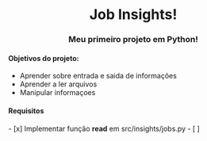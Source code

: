 
<h1 align="center">Job Insights!</h1>

<h3 align="center"> Meu primeiro projeto em Python! </h3>

<h4> Objetivos do projeto: </h4>
    <ul> 
        <li> Aprender sobre entrada e saida de informações  </li>
        <li> Aprender a ler arquivos </li>
        <li> Manipular informaçoes </li>
    </ul>
   

<h4> Requisitos </h4>
 - [x] Implementar função <b>read</b> em src/insights/jobs.py
 - [ ] 
 
